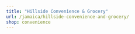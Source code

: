 ```yaml
---
title: "Hillside Convenience & Grocery"
url: /jamaica/hillside-convenience-and-grocery/
shop: convenience
---
```

